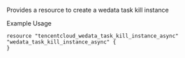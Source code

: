 Provides a resource to create a wedata task kill instance

Example Usage

```hcl
resource "tencentcloud_wedata_task_kill_instance_async" "wedata_task_kill_instance_async" {
}
```